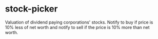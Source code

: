 # stock-picker
Valuation of dividend paying corporations' stocks. Notify to buy if price is 10% less of net worth and notify to sell if the price is 10% more than net worth.
